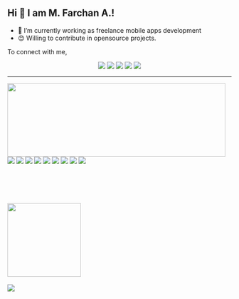 ## Hi 👋 I am M. Farchan A.!

- 🔭 I’m currently working as freelance mobile apps development
- 😊 Willing to contribute in opensource projects.

To connect with me,

<div align = "center">

[<img src="https://img.shields.io/badge/AanUser-6fa5d1?&style=for-the-badge&logo=facebook&logoColor=white"/>](https://www.facebook.com/aanuser/)
[<img src="https://img.shields.io/badge/AanUser-e14471?&style=for-the-badge&logo=instagram&logoColor=white"/>](https://www.instagram.com/aanuser/)
[<img src="https://img.shields.io/badge/portfolio-web-%23.svg?&style=for-the-badge&logo=&logoColor=white%22"/>](https://mfarchana.github.io/)
[<img src="https://img.shields.io/badge/linkedin-%230077B5.svg?&style=for-the-badge&logo=linkedin&logoColor=white"/>](https://www.linkedin.com/in/mfarchana)
[<img src="https://img.shields.io/badge/Email-d54b3e?&style=for-the-badge&logo=gmail&logoColor=white"/>](mailto:farchan@email.com)
<!-- ![Visits Badge](https://badges.pufler.dev/visits/mfarchana/mfarchana?style=for-the-badge ) -->

</div>

---

<div>
  <img align="left" width="490" height="165" src="https://github-readme-stats.vercel.app/api?username=mfarchana&show_icons=true&hide_border=false&line_height=20&icon_color=1b93c9&show_owner=true"/>
  <div>
    <img src="https://img.shields.io/badge/-Github-181717?style=flat-square&logo=GitHub&logoColor=white"/>
    <img src="https://img.shields.io/badge/-Git-F44D27?style=flat-square&logo=Git&logoColor=white"/>
    <img src="https://img.shields.io/badge/-Apache-D22128?style=flat-square&logo=Apache&logoColor=white"/>
    <img src="https://img.shields.io/badge/-Debian-A80030?style=flat-square&logo=Debian&logoColor=white"/>
    <img src="https://img.shields.io/badge/-Python-%2314354C?&style=flat-square&logo=python&logoColor=white"/> 
    <img src="https://img.shields.io/badge/-Java-5283a3?&style=flat-square&logo=Java&logoColor=white"/>
    <img src="https://img.shields.io/badge/-Javascript-%23FF9900?&style=flat-square&logo=JavaScript&logoColor=white"/>
    <img src="https://img.shields.io/badge/-C-03599c?&style=flat-square&logo=C&logoColor=white"/> 
    <img src="https://img.shields.io/badge/-Firebase-fec400?&style=flat-square&logo=firebase&logoColor=white"/> 
  </div>
<br/>
<br/>
<br/>
<br/>
<br/>
</div>
<div>
  <img algin="left" height="165" src="https://github-readme-stats.vercel.app/api/top-langs/?username=mfarchana&hide=css,html&show_icons=true&icon_color=1b93c9&show_owner=true"/>
  <br>
  <br>
  <div>
   <img src="https://komarev.com/ghpvc/?username=mfarchana">
  </div>
  
</div

---

<!--
- 🔭 I’m currently working on ...
- 🌱 I’m currently learning ...
- 👯 I’m looking to collaborate on ...
- 🤔 I’m looking for help with ...
- 💬 Ask me about ...
- 📫 How to reach me: ...
- 😄 Pronouns: ...
- ⚡ Fun fact: ...
-->

